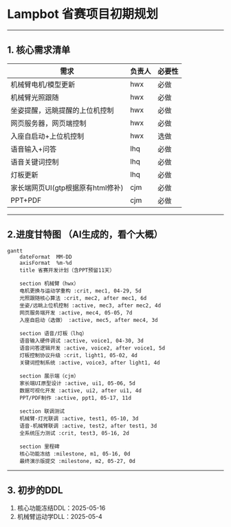 # Lampbot 省赛项目初期规划
___
## 1. 核心需求清单
| 需求                     | 负责人 | 必要性 |
|------------------------|-----|-----|
| 机械臂电机/模型更新             | hwx | 必做  |
| 机械臂光照跟随                | hwx | 必做  | 
| 坐姿提醒，远眺提醒的上位机控制        | hwx | 必做  |
| 网页服务器，网页端控制            | hwx | 必做  |
| 入座自启动+上位机控制            | hwx | 选做  |
| 语音输入+问答                | lhq | 必做  |
| 语音关键词控制                | lhq | 必做  |
| 灯板更新                   | lhq | 必做  |
| 家长端网页UI(gtp根据原有html修补) | cjm | 必做  |
| PPT+PDF                | cjm | 必做  |
 ___
## 2.进度甘特图 （AI生成的，看个大概）
```mermaid
gantt
    dateFormat  MM-DD
    axisFormat  %m-%d
    title 省赛开发计划（含PPT预留11天）
    
    section 机械臂（hwx）
    电机更换与运动学重构 :crit, mec1, 04-29, 5d
    光照跟随核心算法 :crit, mec2, after mec1, 6d
    坐姿/远眺上位机控制 :active, mec3, after mec2, 4d
    网页服务端开发 :active, mec4, 05-05, 7d
    入座自启动（选做） :active, mec5, after mec4, 3d
    
    section 语音/灯板（lhq）
    语音输入硬件调试 :active, voice1, 04-30, 3d
    语音问答逻辑开发 :active, voice2, after voice1, 5d
    灯板控制协议升级 :crit, light1, 05-02, 4d
    关键词控制系统 :active, voice3, after light1, 4d
    
    section 展示端（cjm）
    家长端UI原型设计 :active, ui1, 05-06, 5d
    数据可视化开发 :active, ui2, after ui1, 4d
    PPT/PDF制作 :active, ppt1, 05-17, 11d
    
    section 联调测试
    机械臂-灯光联调 :active, test1, 05-10, 3d
    语音-机械臂联调 :active, test2, after test1, 3d
    全系统压力测试 :crit, test3, 05-16, 2d
    
    section 里程碑
    核心功能冻结 :milestone, m1, 05-16, 0d
    最终演示版提交 :milestone, m2, 05-27, 0d
```
___
## 3. 初步的DDL
1. 核心功能冻结DDL：2025-05-16
2. 机械臂运动学DLL：2025-05-4